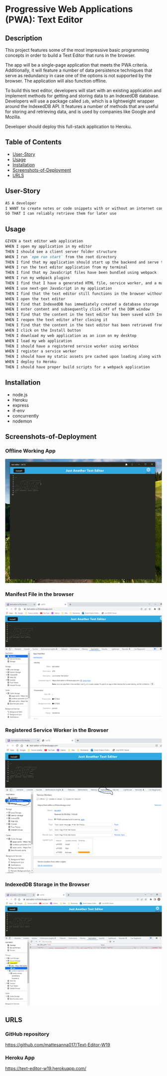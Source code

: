 # Progressive Web Applications (PWA): Text Editor

## Description

 This project features some of the most impressive basic programming concepts in order to build a Text Editor that runs in the browser.

 The app will be a single-page application that meets the PWA criteria. Additionally, it will feature a number of data persistence techniques that serve as redundancy in case one of the options is not supported by the browser. The application will also function offline.

To build this text editor, developers will start with an existing application and implement methods for getting and storing data to an IndexedDB database. Developers will use a package called `idb`, which is a lightweight wrapper around the IndexedDB API. It features a number of methods that are useful for storing and retrieving data, and is used by companies like Google and Mozilla.

Developer should deploy this full-stack application to Heroku.


## Table of Contents
- [User-Story](#user-story)
- [Usage](#usage)
- [Installation](#Installation)
- [Screenshots-of-Deployment](#screenshots-of-Deployment)
- [URLS](#URLS)


## User-Story

```md
AS A developer
I WANT to create notes or code snippets with or without an internet connection
SO THAT I can reliably retrieve them for later use
```

## Usage

```md
GIVEN a text editor web application
WHEN I open my application in my editor
THEN I should see a client server folder structure
WHEN I run `npm run start` from the root directory
THEN I find that my application should start up the backend and serve the client
WHEN I run the text editor application from my terminal
THEN I find that my JavaScript files have been bundled using webpack
WHEN I run my webpack plugins
THEN I find that I have a generated HTML file, service worker, and a manifest file
WHEN I use next-gen JavaScript in my application
THEN I find that the text editor still functions in the browser without errors
WHEN I open the text editor
THEN I find that IndexedDB has immediately created a database storage
WHEN I enter content and subsequently click off of the DOM window
THEN I find that the content in the text editor has been saved with IndexedDB
WHEN I reopen the text editor after closing it
THEN I find that the content in the text editor has been retrieved from our IndexedDB
WHEN I click on the Install button
THEN I download my web application as an icon on my desktop
WHEN I load my web application
THEN I should have a registered service worker using workbox
WHEN I register a service worker
THEN I should have my static assets pre cached upon loading along with subsequent pages and static assets
WHEN I deploy to Heroku
THEN I should have proper build scripts for a webpack application
```

## Installation
- node.js
- Heroku
- express
- if-env
- concurrently
- nodemon

## Screenshots-of-Deployment
### Offline Working App
![alt text](./assets/offline-app.PNG "off-app")

### Manifest File in the browser
![alt text](./assets/manifest.PNG "manifest")

### Registered Service Worker in the Browser
![alt text](./assets/service-worker.PNG "SW")

### IndexedDB Storage in the Browser
![alt text](./assets/idb-storage.PNG "IdB")

## URLS
### GitHub repository
https://github.com/mattesanna017/Text-Editor-W19
### Heroku App 
https://text-editor-w19.herokuapp.com/

